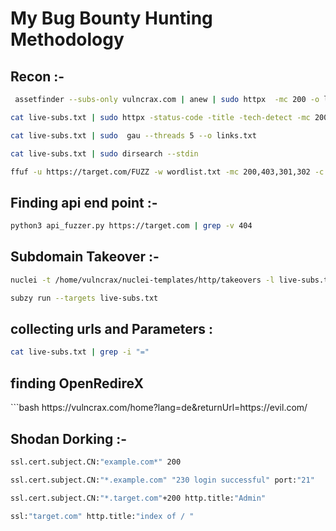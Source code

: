<h1>My Bug Bounty Hunting Methodology</h1>



<h2>Recon :-</h2>


```bash
 assetfinder --subs-only vulncrax.com | anew | sudo httpx  -mc 200 -o live-subs.txt
```

```bash
cat live-subs.txt | sudo httpx -status-code -title -tech-detect -mc 200
```


```bash
cat live-subs.txt | sudo  gau --threads 5 --o links.txt
```



```bash
cat live-subs.txt | sudo dirsearch --stdin
```

```bash
ffuf -u https://target.com/FUZZ -w wordlist.txt -mc 200,403,301,302 -c true -v -o output.txt
```
<h2>Finding api end point :-</h2>

```bash
python3 api_fuzzer.py https://target.com | grep -v 404
```



<h2>Subdomain Takeover :-</h2>

```bash
nuclei -t /home/vulncrax/nuclei-templates/http/takeovers -l live-subs.txt
```
```bash
subzy run --targets live-subs.txt
```





<h2>collecting urls and Parameters :</h2>



```bash
cat live-subs.txt | grep -i "="

```
<h2>finding  OpenRedireX </h2>
```bash
https://vulncrax.com/home?lang=de&returnUrl=https://evil.com/



<h2>Shodan Dorking :-</h2>

```bash
ssl.cert.subject.CN:"example.com*" 200
```

```bash
ssl.cert.subject.CN:"*.example.com" "230 login successful" port:"21"
```
```bash
ssl.cert.subject.CN:"*.target.com"+200 http.title:"Admin"
```

```bash
ssl:"target.com" http.title:"index of / "
```








